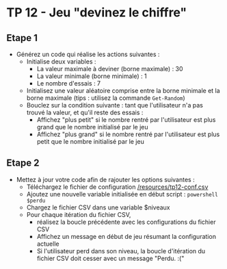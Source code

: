 # TP 12 - Jeu "devinez le chiffre"

## Etape 1

* Générez un code qui réalise les actions suivantes :
  * Initialise deux variables :
    * La valeur maximale à deviner (borne maximale) : 30
    * La valeur minimale (borne minimale) : 1
    * Le nombre d'essais : 7
  * Initialisez une valeur aléatoire comprise entre la borne minimale et la borne maximale (tips : utilisez la commande ```Get-Random```)
  * Bouclez sur la condition suivante : tant que l'utilisateur n'a pas trouvé la valeur, et qu'il reste des essais :
    * Affichez "plus petit" si le nombre rentré par l'utilisateur est plus grand que le nombre initialisé par le jeu
    * Affichez "plus grand" si le nombre rentré par l'utilisateur est plus petit que le nombre initialisé par le jeu

## Etape 2

* Mettez à jour votre code afin de rajouter les options suivantes :
  * Téléchargez le fichier de configuration [/resources/tp12-conf.csv](tp12-conf.csv)
  * Ajoutez une nouvelle variable initialisée en début script : ```powershell $perdu```
  * Chargez le fichier CSV dans une variable $niveaux
  * Pour chaque itération du fichier CSV, 
    * réalisez la boucle précédente avec les configurations du fichier CSV
    * Affichez un message en début de jeu résumant la configuration actuelle
    * Si l'utilisateur perd dans son niveau, la boucle d'itération du fichier CSV doit cesser avec un message "Perdu. :("